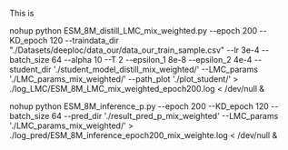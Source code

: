 This is 


nohup python ESM_8M_distill_LMC_mix_weighted.py --epoch 200 --KD_epoch 120 --traindata_dir "./Datasets/deeploc/data_our/data_our_train_sample.csv" --lr 3e-4 --batch_size 64 --alpha 10 --T 2 --epsilon_1 8e-8 --epsilon_2 4e-4 --student_dir './student_model_distill_mix_weighted/' --LMC_params './LMC_params_mix_weighted/' --path_plot './plot_student/'  > ./log_LMC/ESM_8M_LMC_mix_weighted_epoch200.log < /dev/null &

nohup python ESM_8M_inference_p.py --epoch 200 --KD_epoch 120 --batch_size 64 --pred_dir './result_pred_p_mix_weighted' --LMC_params './LMC_params_mix_weighted/' > ./log_pred/ESM_8M_inference_epoch200_mix_weighte.log < /dev/null &


